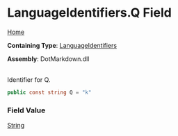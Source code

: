 # LanguageIdentifiers\.Q Field

[Home](../../../README.md)

**Containing Type**: [LanguageIdentifiers](../README.md)

**Assembly**: DotMarkdown\.dll

\
Identifier for Q\.

```csharp
public const string Q = "k"
```

### Field Value

[String](https://docs.microsoft.com/en-us/dotnet/api/system.string)

